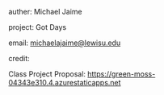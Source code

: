 auther: Michael Jaime

project: Got Days

email: michaelajaime@lewisu.edu

credit: 

Class Project Proposal: 
https://green-moss-04343e310.4.azurestaticapps.net